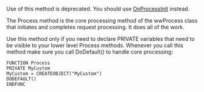 ﻿Use of this method is deprecated. You should use [OnProcessInit](vfps://Topic/_1LS0UIHYW) instead.

The Process method is the core processing method of the wwProcess class that initiates and completes request processing. It does all of the work.

Use this method only if you need to declare PRIVATE variables that need to be visible to your lower level Process methods. Whenever you call this method make sure you call DoDefault() to handle core processing:

```foxpro
FUNCTION Process
PRIVATE MyCustom
MyCustom = CREATEOBJECT("MyCustom")
DODEFAULT()
ENDFUNC
```